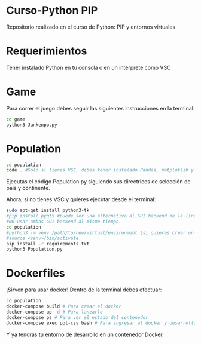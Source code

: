 # Curso-Python PIP
Repositorio realizado en el curso de Python: PIP y entornos virtuales

# Requerimientos
Tener instalado Python en tu consola o en un intérprete como VSC

# Game 

Para correr el juego debes seguir las siguientes instrucciones en la terminal:

```sh
cd game
python3 Jankenpo.py
```

# Population

```sh
cd population
code . #Solo si tienes VSC, debes tener instalado Pandas, matplotlib y Numpy
```
Ejecutas el código Population.py siguiendo sus directrices de selección de país y continente.

Ahora, si no tienes VSC y quieres ejecutar desde el terminal:

```sh
sudo apt-get install python3-tk 
#pip install pyqt5 #puede ser una alternativa al GUI backend de la línea anterior.
#NO usar ambas GUI backend al mismo tiempo.
cd population
#python3 -m venv /path/to/new/virtual/environment (si quieres crear un nuevo virtual environment)
#source <venv>/bin/activate
pip install -r requirements.txt
python3 Population.py
```

# Dockerfiles

¡Sirven para usar docker! Dentro de la terminal debes efectuar:

```sh
cd population
docker-compose build # Para crear el docker
docker-compose up -d # Para lanzarlo
docker-compose ps # Para ver el estado del contenedor
docker-compose exec ppl-csv bash # Para ingresar al docker y desarrollar ahi
```

Y ya tendrás tu entorno de desarrollo en un contenedor Docker.
